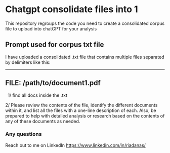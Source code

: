 # Chatgpt consolidate files into 1
This repository regroups the code you need to create a consolidated corpus file to upload into chatGPT for your analysis


## Prompt used for corpus txt file

I have uploaded a consolidated .txt file that contains multiple files separated by delimiters like this:

---
FILE: /path/to/document1.pdf
---
  1/  find all docs inside the .txt

2/ Please review the contents of the file, identify the different documents within it, and list all the files with a one-line description of each. Also, be prepared to help with detailed analysis or research based on the contents of any of these documents as needed.



### Any questions
Reach out to me on LinkedIn
https://www.linkedin.com/in/riadanas/
